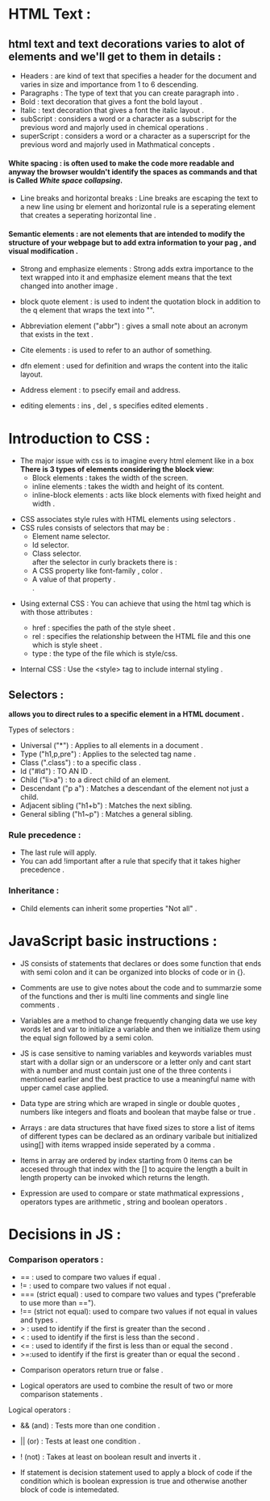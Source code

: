 # HTML Text :
## html text and text decorations varies to alot of elements and we'll get to them in details :
- Headers : are kind of text that specifies a header for the document and varies in size and importance from 1 to 6 descending.
- Paragraphs : The type of text that you can create paragraph into .
- Bold : text decoration that gives a font the bold layout .
- Italic : text decoration that gives a font the italic layout .
- subScript : considers a word or a character as a subscript for the previous word and majorly used in chemical operations .
- superScript : considers a word or a character as a superscript for the previous word and majorly used in Mathmatical concepts .

#### White spacing : is often used to make the code more readable and anyway the browser wouldn't identify the spaces as commands and that is Called ***White space collapsing***.


- Line breaks and horizontal breaks : Line breaks are escaping the text to a new line using br element and horizontal rule is a seperating element that creates a seperating horizontal line .

#### Semantic elements : are not elements that are intended to modify the structure of your webpage but to add extra information to your pag , and visual modification .

- Strong and emphasize elements : Strong adds extra importance to the text wrapped into it and emphasize element means that the text changed into another image .

- block quote element : is used to indent the quotation block in addition to the q element that wraps the text into "".

- Abbreviation element ("abbr") : gives a small note about an acronym that exists in the text .

- Cite elements : is used to refer to an author of something.

- dfn element : used for definition and wraps the content into the italic layout.

- Address element : to psecify email and address.
- editing elements : ins , del , s specifies edited elements .



# Introduction to CSS :

- The major issue with css is to imagine every html element like in a box 
**There is 3 types of elements considering the block view**:
    - Block elements : takes the width of the screen.
    - inline elements : takes the width and height of its content.
    - inline-block elements : acts like block elements with fixed height and width .

* CSS associates style rules with HTML elements using selectors .
* CSS rules consists of selectors that may be :
    - Element name selector.
    - Id selector.
    - Class selector.<br>
after the selector in curly brackets there is :
    - A CSS property like font-family , color .
    - A value of that property .<br>
.

- Using external CSS :
 You can achieve that using the html tag which is <link> with those attributes :
    - href : specifies the path of the style sheet .
    - rel : specifies the relationship between the HTML file and this one which is style sheet .
    - type : the type of the file which is style/css.<br>

- Internal CSS : Use the \<style> tag to include internal styling .


## Selectors :
**allows you to direct rules to a specific element in a HTML document .**

Types of selectors : 
- Universal ("*") : Applies to all elements in a document .
- Type ("h1,p,pre") : Applies to the selected tag name .
- Class (".class") : to a specific class .
- Id ("#Id") : TO AN ID .
- Child ("li>a") : to a direct child of an element.
- Descendant ("p a") : Matches a descendant of the element not just a child.
- Adjacent sibling ("h1+b") : Matches the next sibling.
- General sibling ("h1~p") : Matches a general sibling.


### Rule precedence :
- The last rule will apply.
- You can add !important after a rule that specify that it takes higher precedence .

### Inheritance :
* Child elements can inherit some properties "Not all" .



# JavaScript basic instructions : 
 - JS consists of statements that declares or does some function that ends with semi colon and it can be organized into blocks of code or in {}.
 - Comments are use to give notes about the code and to summarzie some of the functions and ther is multi line comments and single line comments .

 - Variables are a method to change frequently changing data we use key words let and var to initialize a variable and then we initialize them using the equal sign followed by a semi colon. 
 - JS is case sensitive to naming variables and keywords variables must start with a dollar sign or  an underscore or a letter only and cant start with a number and must contain just one of the three contents i mentioned earlier and the best practice to use a meaningful name with upper camel case applied.

 - Data type are string which are wraped in single or double quotes , numbers like integers and floats and boolean that maybe false or true .
 - Arrays : are data structures that have fixed sizes to store a list of items of different types can be declared as an ordinary varibale but initialized using[] with items wrapped inside seperated by a comma .

 - Items in array are ordered by index starting from 0 items can be accesed through that index with the [] to acquire the length a built in length property can be invoked which returns the length.

 - Expression are used to compare or state mathmatical expressions , operators types are arithmetic , string and boolean operators .



 # Decisions in JS :

 ### Comparison operators :
- == : used to compare two values if equal .
- != : used to compare two values if not equal .
- === (strict equal) : used to compare two values and types ("preferable to use more than ==").
- !== (strict not equal): used to compare two values if not equal in values and types .
- \> : used to identify if the first is greater than the second .
- <  : used to identify if the first is less than the second .
- <= : used to identify if the first is less than or equal the second .
- \>=:used to identify if the first is greater than or equal the second .


* Comparison operators return true or false .

* Logical operators are used to combine the result of two or more comparison statements .

Logical operators : 
- && (and) : Tests more than one condition .
- || (or)  : Tests at least one condition .
- ! (not) : Takes at least on boolean result and inverts it .

- If statement is decision statement used to apply a block of code if the condition which is boolean expression is true and otherwise another block of code is intemedated.
